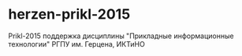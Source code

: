 # herzen-prikl-2015
Prikl-2015  поддержка дисциплины "Прикладные информационные технологии" РГПУ им. Герцена, ИКТиНО
